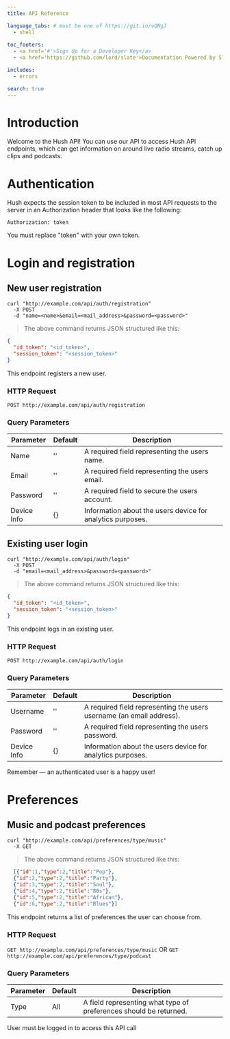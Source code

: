 ```yaml
---
title: API Reference

language_tabs: # must be one of https://git.io/vQNgJ
  - shell
  
toc_footers:
  - <a href='#'>Sign Up for a Developer Key</a>
  - <a href='https://github.com/lord/slate'>Documentation Powered by Slate</a>

includes:
  - errors

search: true
---
```


# Introduction

Welcome to the Hush API! You can use our API to access Hush API endpoints, which can get information on around live radio streams, catch up clips and podcasts.

# Authentication

Hush expects the session token to be included in most API requests to the server in an Authorization header that looks like the following:

`Authorization: token`

<aside class="notice">
You must replace "token" with your own token.
</aside>

# Login and registration

## New user registration

```shell
curl "http://example.com/api/auth/registration"
  -X POST 
  -d "name=<name>&email=<mail_address>&password=<password>" 
```
> The above command returns JSON structured like this:

```json
{
  "id_token": "<id_token>",
  "session_token": "<session_token>"
}
```

This endpoint registers a new user.

### HTTP Request

`POST http://example.com/api/auth/registration`

### Query Parameters

Parameter | Default | Description
--------- | ------- | -----------
Name | '' | A required field representing the users name.
Email | '' | A required field representing the users email.
Password | '' | A required field to secure the users account.
Device Info | {} | Information about the users device for analytics purposes.

## Existing user login

```shell
curl "http://example.com/api/auth/login"
  -X POST 
  -d "email=<mail_address>&password=<password>" 
```
> The above command returns JSON structured like this:

```json
{
  "id_token": "<id_token>",
  "session_token": "<session_token>"
}
```

This endpoint logs in an existing user.

### HTTP Request

`POST http://example.com/api/auth/login`

### Query Parameters

Parameter | Default | Description
--------- | ------- | -----------
Username | '' | A required field representing the users username (an email address).
Password | '' | A required field representing the users password.
Device Info | {} | Information about the users device for analytics purposes.

<aside class="success">
Remember — an authenticated user is a happy user!
</aside>

# Preferences

## Music and podcast preferences

```shell
curl "http://example.com/api/preferences/type/music"
  -X GET 
```
> The above command returns JSON structured like this:

```json
  [{"id":1,"type":2,"title":"Pop"},
  {"id":2,"type":2,"title":"Party"},
  {"id":3,"type":2,"title":"Soul"},
  {"id":4,"type":2,"title":"80s"},
  {"id":5,"type":2,"title":"African"},
  {"id":6,"type":2,"title":"Blues"}]
```

This endpoint returns a list of preferences the user can choose from.

### HTTP Request

`GET http://example.com/api/preferences/type/music` OR 
`GET http://example.com/api/preferences/type/podcast`

### Query Parameters

Parameter | Default | Description
--------- | ------- | -----------
Type | All | A field representing what type of preferences should be returned. 

<aside class="success">
User must be logged in to access this API call
</aside>

